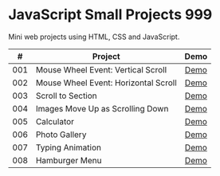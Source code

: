 # JavaScript Small Projects 999

Mini web projects using HTML, CSS and JavaScript.

|  #  | Project                              |                                              Demo                                               |
| :-: | ------------------------------------ | :---------------------------------------------------------------------------------------------: |
| 001 | Mouse Wheel Event: Vertical Scroll   |          [Demo](https://javascript-small-projects-999.netlify.app/001-wheel-vertical/)          |
| 002 | Mouse Wheel Event: Horizontal Scroll |         [Demo](https://javascript-small-projects-999.netlify.app/002-wheel-horizontal/)         |
| 003 | Scroll to Section                    |        [Demo](https://javascript-small-projects-999.netlify.app/003-scroll-to-section/)         |
| 004 | Images Move Up as Scrolling Down     | [Demo](https://javascript-small-projects-999.netlify.app/004-images-move-up-as-scrolling-down/) |
| 005 | Calculator                           |            [Demo](https://javascript-small-projects-999.netlify.app/005-calculator/)            |
| 006 | Photo Gallery                        |          [Demo](https://javascript-small-projects-999.netlify.app/006-photo-gallery/)           |
| 007 | Typing Animation                     |         [Demo](https://javascript-small-projects-999.netlify.app/007-typing-animation/)         |
| 008 | Hamburger Menu                       |          [Demo](https://javascript-small-projects-999.netlify.app/008-hamburger-menu/)          |
